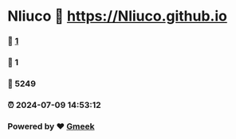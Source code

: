 # Nliuco :link: https://Nliuco.github.io 
### :page_facing_up: [1](https://Nliuco.github.io/tag.html) 
### :speech_balloon: 1 
### :hibiscus: 5249 
### :alarm_clock: 2024-07-09 14:53:12 
### Powered by :heart: [Gmeek](https://github.com/Meekdai/Gmeek)
